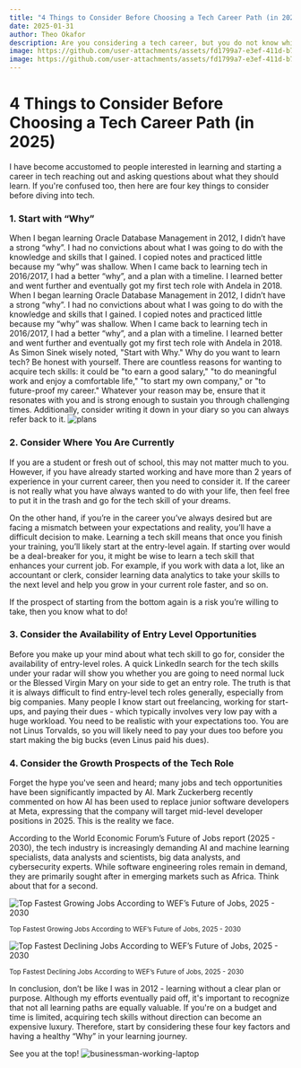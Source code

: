 ```yaml
---
title: "4 Things to Consider Before Choosing a Tech Career Path (in 2025) "
date: 2025-01-31
author: Theo Okafor
description: Are you considering a tech career, but you do not know which one to go for? Here are 4 things to consider before you make a decision.
image: https://github.com/user-attachments/assets/fd1799a7-e3ef-411d-b7ac-e12bed5e1456
image: https://github.com/user-attachments/assets/fd1799a7-e3ef-411d-b7ac-e12bed5e1456
---
```


# 4 Things to Consider Before Choosing a Tech Career Path (in 2025)

I have become accustomed to people interested in learning and starting a career in tech reaching out and asking questions about what they should learn. If you're confused too, then here are four key things to consider before diving into tech.

### 1. Start with “Why”

When I began learning Oracle Database Management in 2012, I didn’t have a strong “why”. I had no convictions about what I was going to do with the knowledge and skills that I gained. I copied notes and practiced little because my “why” was shallow. When I came back to learning tech in 2016/2017, I had a better “why”, and a plan with a timeline. I learned better and went further and eventually got my first tech role with Andela in 2018.
When I began learning Oracle Database Management in 2012, I didn’t have a strong “why”. I had no convictions about what I was going to do with the knowledge and skills that I gained. I copied notes and practiced little because my “why” was shallow. When I came back to learning tech in 2016/2017, I had a better “why”, and a plan with a timeline. I learned better and went further and eventually got my first tech role with Andela in 2018.
As Simon Sinek wisely noted, "Start with Why." Why do you want to learn tech? Be honest with yourself. There are countless reasons for wanting to acquire tech skills: it could be "to earn a good salary," "to do meaningful work and enjoy a comfortable life," "to start my own company," or "to future-proof my career." Whatever your reason may be, ensure that it resonates with you and is strong enough to sustain you through challenging times. Additionally, consider writing it down in your diary so you can always refer back to it.
![plans](https://github.com/user-attachments/assets/9d671608-62ab-4ebf-95dc-50fdeff606eb)

### 2. Consider Where You Are Currently

If you are a student or fresh out of school, this may not matter much to you. However, if you have already started working and have more than 2 years of experience in your current career, then you need to consider it. If the career is not really what you have always wanted to do with your life, then feel free to put it in the trash and go for the tech skill of your dreams.

On the other hand, if you’re in the career you’ve always desired but are facing a mismatch between your expectations and reality, you’ll have a difficult decision to make. Learning a tech skill means that once you finish your training, you’ll likely start at the entry-level again. If starting over would be a deal-breaker for you, it might be wise to learn a tech skill that enhances your current job. For example, if you work with data a lot, like an accountant or clerk, consider learning data analytics to take your skills to the next level and help you grow in your current role faster, and so on.

If the prospect of starting from the bottom again is a risk you’re willing to take, then you know what to do!

### 3. Consider the Availability of Entry Level Opportunities

Before you make up your mind about what tech skill to go for, consider the availability of entry-level roles. A quick LinkedIn search for the tech skills under your radar will show you whether you are going to need normal luck or the Blessed Virgin Mary on your side to get an entry role.
The truth is that it is always difficult to find entry-level tech roles generally, especially from big companies. Many people I know start out freelancing, working for start-ups, and paying their dues - which typically involves very low pay with a huge workload. You need to be realistic with your expectations too. You are not Linus Torvalds, so you will likely need to pay your dues too before you start making the big bucks (even Linus paid his dues).

### 4. Consider the Growth Prospects of the Tech Role

Forget the hype you've seen and heard; many jobs and tech opportunities have been significantly impacted by AI. Mark Zuckerberg recently commented on how AI has been used to replace junior software developers at Meta, expressing that the company will target mid-level developer positions in 2025. This is the reality we face.

According to the World Economic Forum’s  Future of Jobs report (2025 - 2030), the tech industry is increasingly demanding AI and machine learning specialists, data analysts and scientists, big data analysts, and cybersecurity experts. While software engineering roles remain in demand, they are primarily sought after in emerging markets such as Africa. Think about that for a second.

![Top Fastest Growing Jobs According to WEF’s Future of Jobs, 2025 - 2030](https://github.com/user-attachments/assets/fcb386aa-b43e-4df5-b581-30aafc91c695)

<sup>Top Fastest Growing Jobs According to WEF’s Future of Jobs, 2025 - 2030</sup>

![Top Fastest Declining Jobs According to WEF’s Future of Jobs, 2025 - 2030](https://github.com/user-attachments/assets/874f08d5-6b25-43bf-a034-01fda88d8a9c)

<sup>Top Fastest Declining Jobs According to WEF’s Future of Jobs, 2025 - 2030</sup>

In conclusion, don’t be like I was in 2012 - learning without a clear plan or purpose. Although my efforts eventually paid off, it's important to recognize that not all learning paths are equally valuable. If you're on a budget and time is limited, acquiring tech skills without direction can become an expensive luxury. Therefore, start by considering these four key factors and having a healthy “Why” in your learning journey.

See you at the top!
![businessman-working-laptop](https://github.com/user-attachments/assets/fd1799a7-e3ef-411d-b7ac-e12bed5e1456)
